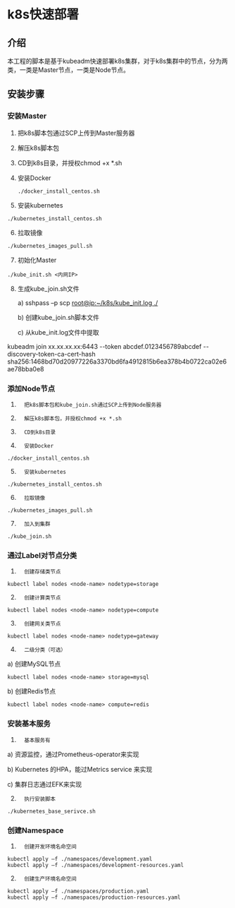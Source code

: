 # k8s快速部署

## 介绍

本工程的脚本是基于kubeadm快速部署k8s集群，对于k8s集群中的节点，分为两类，一类是Master节点，一类是Node节点。



## 安装步骤

### 安装Master

1. 把k8s脚本包通过SCP上传到Master服务器

2. 解压k8s脚本包

3.  CD到k8s目录，并授权chmod +x *.sh

4. 安装Docker

   ```
   ./docker_install_centos.sh
   ```

5. 安装kubernetes

```
./kubernetes_install_centos.sh
```

6. 拉取镜像

```
./kubernetes_images_pull.sh
```

7. 初始化Master

```
./kube_init.sh <内网IP>
```

8. 生成kube_join.sh文件

   a)      sshpass –p <pwd> scp [root@ip:~/k8s/kube_init.log ./](mailto:root@ip:~/k8s/kube_init.log%20./)

   b)      创建kube_join.sh脚本文件

   c)       从kube_init.log文件中提取

kubeadm join xx.xx.xx.xx:6443 --token abcdef.0123456789abcdef --discovery-token-ca-cert-hash sha256:1468bd70d20977226a3370bd6fa4912815b6ea378b4b0722ca02e6ae78bba0e8

 

### 添加Node节点

1)       把k8s脚本包和kube_join.sh通过SCP上传到Node服务器

2)       解压k8s脚本包，并授权chmod +x *.sh

3)       CD到k8s目录

4)       安装Docker

```
./docker_install_centos.sh
```

5)       安装kubernetes

```
./kubernetes_install_centos.sh
```

6)       拉取镜像

```
./kubernetes_images_pull.sh
```

7)       加入到集群

```
./kube_join.sh
```

 

### 通过Label对节点分类

1)       创建存储类节点

```
kubectl label nodes <node-name> nodetype=storage
```

2)       创建计算类节点

```
kubectl label nodes <node-name> nodetype=compute
```

3)       创建网关类节点

```
kubectl label nodes <node-name> nodetype=gateway
```

4)       二级分类（可选）

a)        创建MySQL节点

```
kubectl label nodes <node-name> storage=mysql
```

b)       创建Redis节点

```
kubectl label nodes <node-name> compute=redis
```

 

### 安装基本服务

1)       基本服务有

a)        资源监控，通过Prometheus-operator来实现

b)       Kubernetes 的HPA，能过Metrics service 来实现

c)        集群日志通过EFK来实现

2)       执行安装脚本

```
./kubernetes_base_serivce.sh
```



### 创建Namespace

1)       创建开发环境名命空间

```
kubectl apply –f ./namespaces/development.yaml
kubectl apply –f ./namespaces/development-resources.yaml
```

2)       创建生产环境名命空间

```
kubectl apply –f ./namespaces/production.yaml
kubectl apply –f ./namespaces/production-resources.yaml
```

